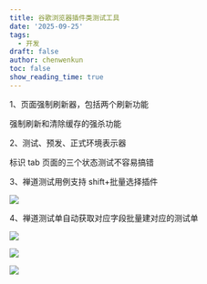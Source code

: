 ```yaml
---
title: 谷歌浏览器插件类测试工具
date: '2025-09-25'
tags:
  - 开发
draft: false
author: chenwenkun
toc: false
show_reading_time: true
---
```

1、页面强制刷新器，包括两个刷新功能

强制刷新和清除缓存的强杀功能

2、测试、预发、正式环境表示器

标识 tab 页面的三个状态测试不容易搞错

3、禅道测试用例支持 shift+批量选择插件

![](https://prod-files-secure.s3.us-west-2.amazonaws.com/c205fb54-92b2-4987-8be3-972b67d27acc/7ca8990d-2ef0-4ad6-8256-c807dbb8b3d5/image.png?X-Amz-Algorithm=AWS4-HMAC-SHA256&X-Amz-Content-Sha256=UNSIGNED-PAYLOAD&X-Amz-Credential=ASIAZI2LB466R5LIJJE5%2F20251024%2Fus-west-2%2Fs3%2Faws4_request&X-Amz-Date=20251024T181621Z&X-Amz-Expires=3600&X-Amz-Security-Token=IQoJb3JpZ2luX2VjEKn%2F%2F%2F%2F%2F%2F%2F%2F%2F%2FwEaCXVzLXdlc3QtMiJIMEYCIQDo1pyl9YgzmIezavXWk%2FpA5908pP5kuAOmPhQCV%2FYHggIhAOpTLmBtwgdp8%2B2TWIOW%2B9OaMEHLV5JPc1Ai3peELVCoKv8DCGIQABoMNjM3NDIzMTgzODA1IgznonrnIuRkQsAZiakq3AM8Fdl%2F6JcsCqMVQDrIAkBttNqk%2Bu2ST2rl0I6PeMVxajNnW2dRrHMFvc%2FegJ4um0pmPxUuSUBKhk9Sa6kPYJp79WUW3E6o7RKdxIAElwGHgW4nMEUpQHS5WMvg8k1DPQTaxZvGUsOsjkUpW5aarm6q4qNx32HfaL6BLSqE%2FCOaeEDnoLDBrsrDuC%2F0855pili5tS1UcJWG1sp7nrCcpAHdMrEtREh5cEgRFspcizPaSGO%2F%2FDwL5FmS0pb9WwCohpg3K9w4WYjrV0k8YfVGuVx%2FhILLVVR3XrimJmWAI60LIDCu%2Fb2jpcF1gcGmxclDQo1I8hR0lmdZtB8BRH1sNbDbn4ruzffHT%2BfpeHDmlFuN91TX4sZHzKZpMSGEWoqXLm8MrJe98%2Fbj6H7etZoOcsFs2u8dbvo7cfJja13A9qW7hswRk9dp87Twg2FijJkS9HTKhIwzQaFeVskcd7jUUg%2BM2pvYhETMEUDCbFP0mtNCTtIpJd7%2F0OotzdTU%2FnzWthiXNpBuKhL3bRjmqWC4wAj4R5lzws3sNzP9N87hAkotZj2OJu8qO66B%2F5QQ8xuON8TGgTSti%2F%2FqR0FR3BCZYhEb%2B4XilGQhdKyC6gXSJHID0tYk%2BMFhzfR2HmSmoDD04%2B7HBjqkAQazYl7kMyB5FjqOker3ZwDYNste0Q%2FaZUG8beliYAkyiUgBrwasgqH%2BnjMZA4%2BK%2BOyssP27FvBrQHYVgqaXirm0LYVV5K4HmqRjLQQ1p1MJp2SU1sgYmrQE5aa6TVU6sylPr9vVMxykOXyDx5fjSVQsIHzyScaQnN2Mkwtbq6Qg9YjiqcuZOTcsVCdOb8zxAoWTtNmSdsDzrlE7AhRwm1cxLMza&X-Amz-Signature=067eccc7d3c87efb48ac63e3a64a5851e9ba6d20cdbbcfb1bddc0b0a3e997cf2&X-Amz-SignedHeaders=host&x-amz-checksum-mode=ENABLED&x-id=GetObject)

4、禅道测试单自动获取对应字段批量建对应的测试单

![](https://prod-files-secure.s3.us-west-2.amazonaws.com/c205fb54-92b2-4987-8be3-972b67d27acc/1ea39b01-dd1c-4a56-bb09-4fe87447f5c7/image.png?X-Amz-Algorithm=AWS4-HMAC-SHA256&X-Amz-Content-Sha256=UNSIGNED-PAYLOAD&X-Amz-Credential=ASIAZI2LB466R5LIJJE5%2F20251024%2Fus-west-2%2Fs3%2Faws4_request&X-Amz-Date=20251024T181621Z&X-Amz-Expires=3600&X-Amz-Security-Token=IQoJb3JpZ2luX2VjEKn%2F%2F%2F%2F%2F%2F%2F%2F%2F%2FwEaCXVzLXdlc3QtMiJIMEYCIQDo1pyl9YgzmIezavXWk%2FpA5908pP5kuAOmPhQCV%2FYHggIhAOpTLmBtwgdp8%2B2TWIOW%2B9OaMEHLV5JPc1Ai3peELVCoKv8DCGIQABoMNjM3NDIzMTgzODA1IgznonrnIuRkQsAZiakq3AM8Fdl%2F6JcsCqMVQDrIAkBttNqk%2Bu2ST2rl0I6PeMVxajNnW2dRrHMFvc%2FegJ4um0pmPxUuSUBKhk9Sa6kPYJp79WUW3E6o7RKdxIAElwGHgW4nMEUpQHS5WMvg8k1DPQTaxZvGUsOsjkUpW5aarm6q4qNx32HfaL6BLSqE%2FCOaeEDnoLDBrsrDuC%2F0855pili5tS1UcJWG1sp7nrCcpAHdMrEtREh5cEgRFspcizPaSGO%2F%2FDwL5FmS0pb9WwCohpg3K9w4WYjrV0k8YfVGuVx%2FhILLVVR3XrimJmWAI60LIDCu%2Fb2jpcF1gcGmxclDQo1I8hR0lmdZtB8BRH1sNbDbn4ruzffHT%2BfpeHDmlFuN91TX4sZHzKZpMSGEWoqXLm8MrJe98%2Fbj6H7etZoOcsFs2u8dbvo7cfJja13A9qW7hswRk9dp87Twg2FijJkS9HTKhIwzQaFeVskcd7jUUg%2BM2pvYhETMEUDCbFP0mtNCTtIpJd7%2F0OotzdTU%2FnzWthiXNpBuKhL3bRjmqWC4wAj4R5lzws3sNzP9N87hAkotZj2OJu8qO66B%2F5QQ8xuON8TGgTSti%2F%2FqR0FR3BCZYhEb%2B4XilGQhdKyC6gXSJHID0tYk%2BMFhzfR2HmSmoDD04%2B7HBjqkAQazYl7kMyB5FjqOker3ZwDYNste0Q%2FaZUG8beliYAkyiUgBrwasgqH%2BnjMZA4%2BK%2BOyssP27FvBrQHYVgqaXirm0LYVV5K4HmqRjLQQ1p1MJp2SU1sgYmrQE5aa6TVU6sylPr9vVMxykOXyDx5fjSVQsIHzyScaQnN2Mkwtbq6Qg9YjiqcuZOTcsVCdOb8zxAoWTtNmSdsDzrlE7AhRwm1cxLMza&X-Amz-Signature=92542b25655386430da2efe5a3a412067aaf74e2be37356a52864f8650bdd2a0&X-Amz-SignedHeaders=host&x-amz-checksum-mode=ENABLED&x-id=GetObject)

![](https://prod-files-secure.s3.us-west-2.amazonaws.com/c205fb54-92b2-4987-8be3-972b67d27acc/fa727f1d-546c-42aa-9508-d8d3d1275bcd/image.png?X-Amz-Algorithm=AWS4-HMAC-SHA256&X-Amz-Content-Sha256=UNSIGNED-PAYLOAD&X-Amz-Credential=ASIAZI2LB466R5LIJJE5%2F20251024%2Fus-west-2%2Fs3%2Faws4_request&X-Amz-Date=20251024T181621Z&X-Amz-Expires=3600&X-Amz-Security-Token=IQoJb3JpZ2luX2VjEKn%2F%2F%2F%2F%2F%2F%2F%2F%2F%2FwEaCXVzLXdlc3QtMiJIMEYCIQDo1pyl9YgzmIezavXWk%2FpA5908pP5kuAOmPhQCV%2FYHggIhAOpTLmBtwgdp8%2B2TWIOW%2B9OaMEHLV5JPc1Ai3peELVCoKv8DCGIQABoMNjM3NDIzMTgzODA1IgznonrnIuRkQsAZiakq3AM8Fdl%2F6JcsCqMVQDrIAkBttNqk%2Bu2ST2rl0I6PeMVxajNnW2dRrHMFvc%2FegJ4um0pmPxUuSUBKhk9Sa6kPYJp79WUW3E6o7RKdxIAElwGHgW4nMEUpQHS5WMvg8k1DPQTaxZvGUsOsjkUpW5aarm6q4qNx32HfaL6BLSqE%2FCOaeEDnoLDBrsrDuC%2F0855pili5tS1UcJWG1sp7nrCcpAHdMrEtREh5cEgRFspcizPaSGO%2F%2FDwL5FmS0pb9WwCohpg3K9w4WYjrV0k8YfVGuVx%2FhILLVVR3XrimJmWAI60LIDCu%2Fb2jpcF1gcGmxclDQo1I8hR0lmdZtB8BRH1sNbDbn4ruzffHT%2BfpeHDmlFuN91TX4sZHzKZpMSGEWoqXLm8MrJe98%2Fbj6H7etZoOcsFs2u8dbvo7cfJja13A9qW7hswRk9dp87Twg2FijJkS9HTKhIwzQaFeVskcd7jUUg%2BM2pvYhETMEUDCbFP0mtNCTtIpJd7%2F0OotzdTU%2FnzWthiXNpBuKhL3bRjmqWC4wAj4R5lzws3sNzP9N87hAkotZj2OJu8qO66B%2F5QQ8xuON8TGgTSti%2F%2FqR0FR3BCZYhEb%2B4XilGQhdKyC6gXSJHID0tYk%2BMFhzfR2HmSmoDD04%2B7HBjqkAQazYl7kMyB5FjqOker3ZwDYNste0Q%2FaZUG8beliYAkyiUgBrwasgqH%2BnjMZA4%2BK%2BOyssP27FvBrQHYVgqaXirm0LYVV5K4HmqRjLQQ1p1MJp2SU1sgYmrQE5aa6TVU6sylPr9vVMxykOXyDx5fjSVQsIHzyScaQnN2Mkwtbq6Qg9YjiqcuZOTcsVCdOb8zxAoWTtNmSdsDzrlE7AhRwm1cxLMza&X-Amz-Signature=52dfc48aae4e1e611fd1067454b61dc21b2da4b60dacfe247055010eae5719a3&X-Amz-SignedHeaders=host&x-amz-checksum-mode=ENABLED&x-id=GetObject)

![](https://prod-files-secure.s3.us-west-2.amazonaws.com/c205fb54-92b2-4987-8be3-972b67d27acc/2a374ca8-3be3-4978-8ee1-2331f1db0267/image.png?X-Amz-Algorithm=AWS4-HMAC-SHA256&X-Amz-Content-Sha256=UNSIGNED-PAYLOAD&X-Amz-Credential=ASIAZI2LB466R5LIJJE5%2F20251024%2Fus-west-2%2Fs3%2Faws4_request&X-Amz-Date=20251024T181621Z&X-Amz-Expires=3600&X-Amz-Security-Token=IQoJb3JpZ2luX2VjEKn%2F%2F%2F%2F%2F%2F%2F%2F%2F%2FwEaCXVzLXdlc3QtMiJIMEYCIQDo1pyl9YgzmIezavXWk%2FpA5908pP5kuAOmPhQCV%2FYHggIhAOpTLmBtwgdp8%2B2TWIOW%2B9OaMEHLV5JPc1Ai3peELVCoKv8DCGIQABoMNjM3NDIzMTgzODA1IgznonrnIuRkQsAZiakq3AM8Fdl%2F6JcsCqMVQDrIAkBttNqk%2Bu2ST2rl0I6PeMVxajNnW2dRrHMFvc%2FegJ4um0pmPxUuSUBKhk9Sa6kPYJp79WUW3E6o7RKdxIAElwGHgW4nMEUpQHS5WMvg8k1DPQTaxZvGUsOsjkUpW5aarm6q4qNx32HfaL6BLSqE%2FCOaeEDnoLDBrsrDuC%2F0855pili5tS1UcJWG1sp7nrCcpAHdMrEtREh5cEgRFspcizPaSGO%2F%2FDwL5FmS0pb9WwCohpg3K9w4WYjrV0k8YfVGuVx%2FhILLVVR3XrimJmWAI60LIDCu%2Fb2jpcF1gcGmxclDQo1I8hR0lmdZtB8BRH1sNbDbn4ruzffHT%2BfpeHDmlFuN91TX4sZHzKZpMSGEWoqXLm8MrJe98%2Fbj6H7etZoOcsFs2u8dbvo7cfJja13A9qW7hswRk9dp87Twg2FijJkS9HTKhIwzQaFeVskcd7jUUg%2BM2pvYhETMEUDCbFP0mtNCTtIpJd7%2F0OotzdTU%2FnzWthiXNpBuKhL3bRjmqWC4wAj4R5lzws3sNzP9N87hAkotZj2OJu8qO66B%2F5QQ8xuON8TGgTSti%2F%2FqR0FR3BCZYhEb%2B4XilGQhdKyC6gXSJHID0tYk%2BMFhzfR2HmSmoDD04%2B7HBjqkAQazYl7kMyB5FjqOker3ZwDYNste0Q%2FaZUG8beliYAkyiUgBrwasgqH%2BnjMZA4%2BK%2BOyssP27FvBrQHYVgqaXirm0LYVV5K4HmqRjLQQ1p1MJp2SU1sgYmrQE5aa6TVU6sylPr9vVMxykOXyDx5fjSVQsIHzyScaQnN2Mkwtbq6Qg9YjiqcuZOTcsVCdOb8zxAoWTtNmSdsDzrlE7AhRwm1cxLMza&X-Amz-Signature=35200046357443e086c3a365109de07887a92f05fa78cacb11f7d739951a35a6&X-Amz-SignedHeaders=host&x-amz-checksum-mode=ENABLED&x-id=GetObject)
